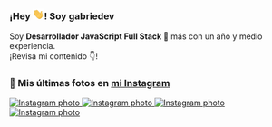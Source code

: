 <h3>¡Hey <img src="https://raw.githubusercontent.com/ABSphreak/ABSphreak/master/gifs/Hi.gif" width="20px" decondig="async">! Soy gabriedev</h3>

<p>Soy <strong>Desarrollador JavaScript Full Stack 🚀</strong> más con un año y medio experiencia.<br />¡Revisa mi contenido 👇!</p>

### 📸 Mis últimas fotos en [mi Instagram](https://instagram.com/gabrie.dev)


<a href='https://instagram.com/p/CtruQitPJU1' target='_blank'>
  <img width='20%' src='https://instagram.fkiv8-1.fna.fbcdn.net/v/t51.2885-15/354557634_595647665883083_2498794285121939883_n.jpg?stp=dst-jpg_e15_fr_s1080x1080&_nc_ht=instagram.fkiv8-1.fna.fbcdn.net&_nc_cat=111&_nc_ohc=WD-3fWjeLWEAX8wRVaE&edm=APU89FABAAAA&ccb=7-5&oh=00_AfAvRmEejG0ORLQAoNoNqBJrhQYOqY-si8kOKH89yDgFUg&oe=649F0D23&_nc_sid=bc0c2c' alt='Instagram photo' />
</a>
<a href='https://instagram.com/p/CtrtZEhvfjK' target='_blank'>
  <img width='20%' src='https://instagram.fkiv8-1.fna.fbcdn.net/v/t51.2885-15/354566352_1280061536273536_3184760590463359796_n.jpg?stp=dst-jpg_e15&_nc_ht=instagram.fkiv8-1.fna.fbcdn.net&_nc_cat=104&_nc_ohc=dArtlBz7fR4AX-4Z4CZ&edm=APU89FABAAAA&ccb=7-5&oh=00_AfCW1oMKpjwkG6BAcU3Q4H94UpK72_iC6fdXQT7l8UVlPw&oe=649E721C&_nc_sid=bc0c2c' alt='Instagram photo' />
</a>
<a href='https://instagram.com/p/CtDUXiGIwfW' target='_blank'>
  <img width='20%' src='https://instagram.fkiv8-1.fna.fbcdn.net/v/t51.2885-15/350888316_2281662725376540_4082540287140756007_n.jpg?stp=dst-jpg_e15&_nc_ht=instagram.fkiv8-1.fna.fbcdn.net&_nc_cat=100&_nc_ohc=Uwnkf-AZtSAAX93an6V&edm=APU89FABAAAA&ccb=7-5&oh=00_AfA_aPNVR2od4lTmufb5MWRxxwnuKP1lyp79XuZPG-rung&oe=649F3258&_nc_sid=bc0c2c' alt='Instagram photo' />
</a>
<a href='https://instagram.com/p/CoTfm_INWyt' target='_blank'>
  <img width='20%' src='https://instagram.fkiv8-1.fna.fbcdn.net/v/t51.2885-15/321050480_935030397667260_4356312353538439528_n.jpg?stp=dst-jpg_e15&_nc_ht=instagram.fkiv8-1.fna.fbcdn.net&_nc_cat=100&_nc_ohc=S7vqQY7mmMUAX-j1sCd&edm=APU89FABAAAA&ccb=7-5&oh=00_AfBadpn46T6o-bzwacT90djYMjttL5nN-ICxmfUTwxfx1w&oe=649EF497&_nc_sid=bc0c2c' alt='Instagram photo' />
</a>
